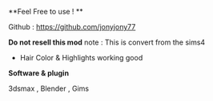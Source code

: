 **Feel Free to use ! **

Github : https://github.com/jonyjony77

**Do not resell this mod**
note : This is convert from the sims4

- Hair Color & Highlights working good

**Software & plugin**

3dsmax , Blender , Gims

